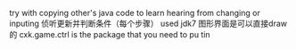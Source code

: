 try with copying other's java code to learn hearing from changing or inputing
 侦听更新并判断条件（每个步骤）
 used jdk7
 图形界面是可以直接draw的
cxk.game.ctrl is the package that you need to pu tin
